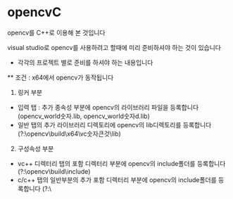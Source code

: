 # opencvC
opencv를 C++로 이용해 본 것입니다

visual studio로 opencv를 사용하려고 할때에 미리 준비하셔야 하는 것이 있습니다
- 각각의 프로젝트 별로 준비를 하셔야 하는 내용입니다

** 조건 : x64에서 opencv가 동작됩니다
1. 링커 부분
- 입력 탭 : 추가 종속성 부분에 opencv의 라이브러리 파일을 등록합니다
  (opencv_world숫자.lib, opencv_world숫자d.lib)
- 일반 탭의 추가 라이브러리 디렉토리에 opencv의 lib디렉토리를 등록합니다
  (?:\opencv\build\x64\vc숫자큰것\lib)
  
2. 구성속성 부분
- vc++ 디렉터리 탭의 포함 디렉터리 부분에 opencv의 include폴더를 등록합니다
  (?:\opencv\build\include)
- c/c++ 탭의 일반부분의 추가 포함 디렉터리 부분에 opencv의 include폴더를 등록합니다
  (?:\
